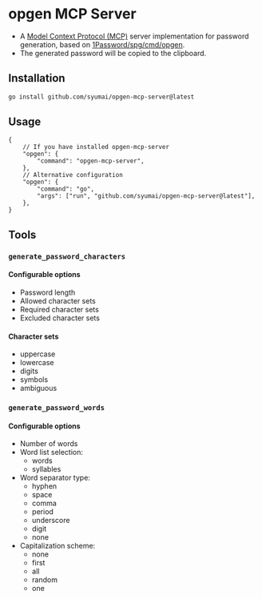 # opgen MCP Server

* A [Model Context Protocol (MCP)](https://modelcontextprotocol.io/introduction) server implementation for password generation, based on [1Password/spg/cmd/opgen](https://github.com/1Password/spg/tree/master/cmd/opgen).
* The generated password will be copied to the clipboard.

## Installation

```bash
go install github.com/syumai/opgen-mcp-server@latest
```

## Usage

```jsonc
{
    // If you have installed opgen-mcp-server
    "opgen": {
        "command": "opgen-mcp-server",
    },
    // Alternative configuration
    "opgen": {
        "command": "go",
        "args": ["run", "github.com/syumai/opgen-mcp-server@latest"],
    },
}
```

## Tools

### `generate_password_characters`

#### Configurable options

- Password length
- Allowed character sets
- Required character sets
- Excluded character sets

#### Character sets

- uppercase
- lowercase
- digits
- symbols
- ambiguous

### `generate_password_words`

#### Configurable options

- Number of words
- Word list selection:
  - words
  - syllables
- Word separator type:
  - hyphen
  - space
  - comma
  - period
  - underscore
  - digit
  - none
- Capitalization scheme:
  - none
  - first
  - all
  - random
  - one
